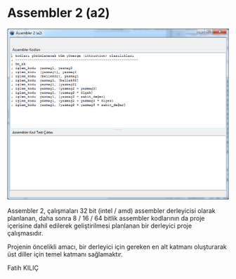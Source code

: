# Assembler 2 (a2)

<img src="https://github.com/elera/a2/blob/master/picture1.png" />

Assembler 2, çalışmaları 32 bit (intel / amd) assembler derleyicisi olarak planlanan, daha sonra 8 / 16 / 64 bitlik assembler kodlarının da proje içerisine dahil edilerek geliştirilmesi planlanan bir derleyici proje çalışmasıdır.

Projenin öncelikli amacı, bir derleyici için gereken en alt katmanı oluşturarak üst diller için temel katmanı sağlamaktır.

Fatih KILIÇ
